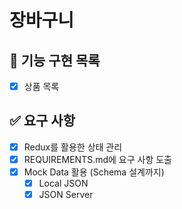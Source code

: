 # 장바구니

## 🎯 기능 구현 목록

- [x] 상품 목록

## ✅ 요구 사항

- [x] Redux를 활용한 상태 관리
- [x] REQUIREMENTS.md에 요구 사항 도출
- [x] Mock Data 활용 (Schema 설계까지)
  - [x] Local JSON
  - [x] JSON Server

